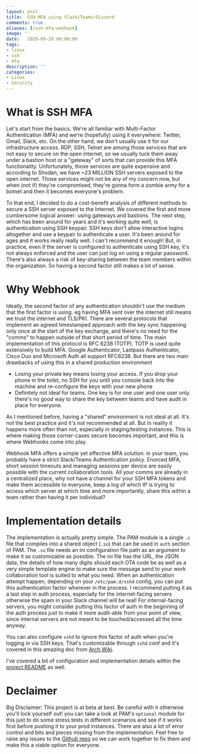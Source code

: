 ```yaml
---
layout: post
title:  SSH MFA using Slack/Teams/Discord
comments: true
aliases: [/ssh-mfa-webhook]
image: ''
date:   2020-09-28 00:00:00
tags:
- linux
- ssh
- mfa
description: ''
categories:
- Linux 
- Security
---
```


# What is SSH MFA

Let's start from the basics. We're all familiar with Multi-Factor Authentication (MFA) and we're (hopefully) using it everywhere: Twitter, Gmail, Slack, etc. On the other hand, we don't usually use it for our infrastructure access. RDP, SSH, Telnet are among those services that are not easy to secure on the open internet, so we usually tuck them away under a bastion host or a "gateway" of sorts that can provide this MFA functionality. Unfortunately, those services are quite expensive and according to Shodan, we have ~23 MILLION SSH servers exposed to the open internet. Those services might not be any of my concern now, but when (not if) they're compromised, they're gonna form a zombie army for a botnet and then it becomes everyone's problem.

To that end, I decided to do a cost-benefit analysis of different methods to secure a SSH server exposed to the Internet. We covered the first and more cumbersome logical answer: using gateways and bastions. The next step, which has been around for years and it's working quite well, is authentication using SSH keypair. SSH keys don't allow interactive logins altogether and use a keypair to authenticate a user. It's been around for ages and it works really really well. I can't recommend it enough! But, in practice, even if the server is configured to authenticate using SSH key, it's not always enforced and the user can just log on using a regular password. There's also always a risk of key-sharing between the team members within the organization. So having a second factor still makes a lot of sense.

# Why Webhook

Ideally, the second factor of any authentication shouldn't use the medium that the first factor is using. eg having MFA sent over the internet still means we trust the internet and TLS/PKI. There are several protocols that implement an agreed timestamped approach with the key sync happening only once at the start of the key exchange, and there's no need for the "comms" to happen outside of that short period of time. The main implementation of this protocol is RFC 6238 (TOTP). TOTP is used quite extensively to build MFA. Google Authenticator, Lastpass Authenticator, Cisco Duo and Microsoft Auth all support RFC6238. But there are two main drawbacks of using this in a shared production environment

* Losing your private key means losing your access. If you drop your phone in the toilet, no SSH for you until you console back into the machine and re-configure the keys with your new phone
* Definitely not ideal for teams. One key is for one user and one user only. there's no good way to share the key between teams and have audit in place for everyone.

As I mentioned before, having a "shared" environment is not ideal at all. It's not the best practice and it's not recommended at all. But in reality it happens more often than not, especially in staging/testing instances. This is where making those corner-cases secure becomes important, and this is where Webhooks come into play.

Webhook MFA offers a simple yet effective MFA solution. in your team, you probably have a strict Slack/Teams Authentication policy. Enorced MFA, short session timeouts and managing sessions per device are easily possible with the current collaboration tools. All your comms are already in a centralized place, why not have a channel for your SSH MFA tokens and make them accessible to everyone, keep a log of which IP is trying to access which server at which time and more importantly, share this within a team rather than having it per individual?


# Implementation details

The implementation is actually pretty simple. The PAM module is a single `.c` file that compiles into a shared object (`.so`) that can be used in `auth` section of PAM. The `.so` file needs an ini configuration file path as an argument to make it as customizable as possible. The ini file has the URL, the JSON data, the details of how many digits should each OTA code be as well as a very simple template engine to make sure the message send to your work collaboration tool is suited to what you need. When an authentication attempt happen, depending on your `/etc/pam.d/sshd` config, you can put this authentication factor wherever in the process. I recommend putting it as a last step in auth process, especially for the internet-facing servers otherwise the spam in your Slack channel will be real! For internal-facing servers, you might consider putting this factor of auth in the beginning of the auth process just to make it more audit-able from your point of view, since internal servers are not meant to be touched/accessed all the time anyway. 

You can also configure `sshd` to ignore this factor of auth when you're logging in via SSH keys. That's customizable through `sshd` conf and it's covered in this amazing doc from [Arch Wiki](https://wiki.archlinux.org/index.php/OpenSSH#Two-factor_authentication_and_public_keys).

I've covered a bit of configuration and implementation details within the [project README](https://github.com/mosajjal/webhookpam/blob/master/README.md) as well.


# Declaimer 

Big Disclaimer: This project is at beta at best. Be careful with it otherwise you'll lock yourself out! you can take a look at PAM's `optional` module for this just to do some stress tests in different scenarios and see if it works first before pushing it to your prod instances. There are also a lot of error control and bits and pieces missing from the implementation. Feel free to raise any issues to the [Github repo](https://github.com/mosajjal/webhookpam) so we can work together to fix them and make this a viable option for everyone. 